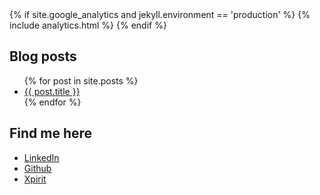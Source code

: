 <head>
{% if site.google_analytics and jekyll.environment == 'production' %}
{% include analytics.html %}
{% endif %}
</head>

## Blog posts
<ul>
  {% for post in site.posts %}
    <li>
      <a href="{{ post.url }}">{{ post.title }}</a>
    </li>
  {% endfor %}
</ul>

## Find me here 
- [LinkedIn](https://www.linkedin.com/in/rikgroenewoud/)
- [Github](https://github.com/RikGr)
- [Xpirit](https://xpirit.com/team/rik-groenewoud/)




